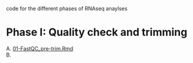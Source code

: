 code for the different phases of RNAseq anaylses

# Phase I: Quality check and trimming        
A. [01-FastQC_pre-trim.Rmd](https://github.com/grace-ac/project_pycno/blob/main/code/01-FastQC_pre-trim.Rmd)      
B. 
